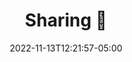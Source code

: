 ---
title: "Sharing 💭"
description: Owning my content, sharing her what I post elsewhere
linkTitle: All my online contribution centralize here
date: 2022-11-13T12:21:57-05:00
---